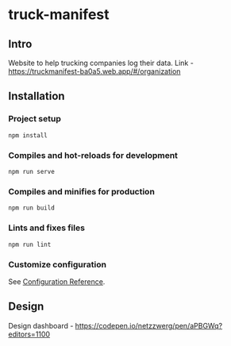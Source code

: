 # truck-manifest

## Intro
Website to help trucking companies log their data. Link - https://truckmanifest-ba0a5.web.app/#/organization

## Installation

### Project setup
```
npm install
```

### Compiles and hot-reloads for development
```
npm run serve
```

### Compiles and minifies for production
```
npm run build
```

### Lints and fixes files
```
npm run lint
```

### Customize configuration
See [Configuration Reference](https://cli.vuejs.org/config/).

## Design
Design dashboard  - https://codepen.io/netzzwerg/pen/aPBGWq?editors=1100
